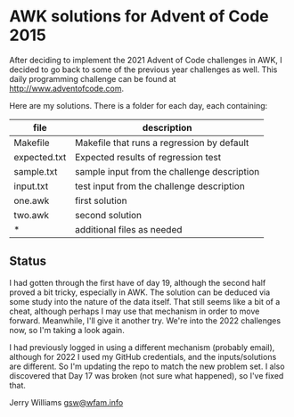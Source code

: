 AWK solutions for Advent of Code 2015
=====================================
After deciding to implement the 2021 Advent of Code challenges in AWK, I
decided to go back to some of the previous year challenges as well. This
daily programming challenge can be found at http://www.adventofcode.com.

Here are my solutions. There is a folder for each day, each containing:

| file         | description                                 |
| ------------ | ------------------------------------------- |
| Makefile     | Makefile that runs a regression by default  |
| expected.txt | Expected results of regression test         |
| sample.txt   | sample input from the challenge description |
| input.txt    | test input from the challenge description   |
| one.awk      | first solution                              |
| two.awk      | second solution                             |
| *            | additional files as needed                  |

Status
------
I had gotten through the first have of day 19, although the second half
proved a bit tricky, especially in AWK. The solution can be deduced via
some study into the nature of the data itself. That still seems like a
bit of a cheat, although perhaps I may use that mechanism in order to
move forward. Meanwhile, I'll give it another try. We're into the 2022
challenges now, so I'm taking a look again.

I had previously logged in using a different mechanism (probably email),
although for 2022 I used my GitHub credentials, and the inputs/solutions
are different. So I'm updating the repo to match the new problem set. I
also discovered that Day 17 was broken (not sure what happened), so I've
fixed that.

Jerry Williams
gsw@wfam.info
